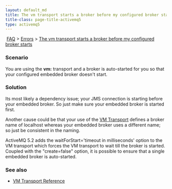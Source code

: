 ```yaml
---
layout: default_md
title: The vm transport starts a broker before my configured broker starts 
title-class: page-title-activemq5
type: activemq5
---
```


 [FAQ](faq) > [Errors](errors) > [The vm transport starts a broker before my configured broker starts](the-vm-transport-starts-a-broker-before-my-configured-broker-starts)


### Scenario

You are using the **vm:** transport and a broker is auto-started for you so that your configured embedded broker doesn't start.

### Solution

Its most likely a dependency issue; your JMS connection is starting before your embedded broker. So just make sure your embedded broker is started first.

Another cause could be that your use of the [VM Transport](vm-transport-reference) defines a broker name of localhost whereas your embedded broker uses a different name; so just be consistent in the naming.

ActiveMQ 5.2 adds the waitForStart='timeout in milliseconds' option to the VM transport which forces the VM transport to wait till the broker is started. Coupled with the "create=false" option, it is possible to ensure that a single embedded broker is auto-started.

### See also

*   [VM Transport Reference](vm-transport-reference)

